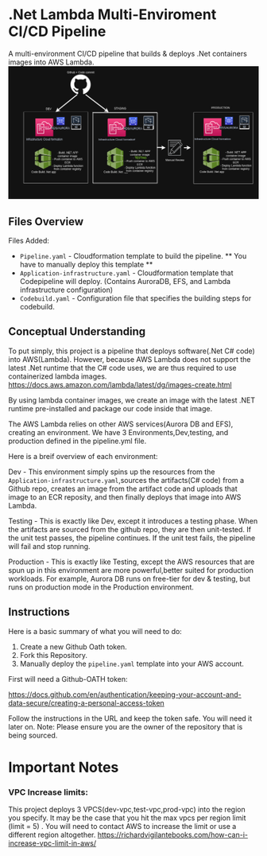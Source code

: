 # .Net Lambda Multi-Enviroment CI/CD Pipeline


A multi-environment CI/CD pipeline that builds & deploys .Net containers images into AWS Lambda.
![image](ali_pipeline.png)

## Files Overview

Files Added: 
- `Pipeline.yaml` - Cloudformation template to build the pipeline. ** You have to manually deploy this template **
- `Application-infrastructure.yaml` - Cloudformation template that Codepipeline will deploy. (Contains AuroraDB, EFS, and Lambda infrastructure configuration)
- `Codebuild.yaml` - Configuration file that specifies the building steps for codebuild. 

## Conceptual Understanding
To put simply, this project is a pipeline that deploys software(.Net C# code) into AWS(Lambda). 
However, because AWS Lambda does not support the latest .Net runtime that the C# code uses, we are thus required to use containerized lambda images. https://docs.aws.amazon.com/lambda/latest/dg/images-create.html 

By using lambda container images, we create an image with the latest .NET runtime pre-installed and package our code inside that image. 

The AWS Lambda relies on other AWS services(Aurora DB and EFS), creating an environment. 
We have 3 Environments,Dev,testing, and production defined in the pipeline.yml file. 

Here is a breif overview of each environment: 

Dev - This environment simply spins up the resources from the `Application-infrastructure.yaml`,sources the artifacts(C# code) from a Github repo, creates an image from the artifact code and uploads that image to an ECR reposity, and then finally deploys that image into AWS Lambda. 

Testing - This is exactly like Dev, except it introduces a testing phase. When the artifacts are sourced from the github repo, they are then unit-tested. If the unit test passes, the pipeline continues. If the unit test fails, the pipeline will fail and stop running. 

Production - This is exactly like Testing, except the AWS resources that are spun up in this environment are more powerful,better suited for production workloads. For example, Aurora DB runs on free-tier for dev & testing, but runs on production mode in the Production environment. 


## Instructions

Here is a basic summary of what you will need to do: 
1. Create a new Github Oath token. 
2. Fork this Repository. 
3. Manually deploy the `pipeline.yaml` template into your AWS account. 


First will need a Github-OATH token:

https://docs.github.com/en/authentication/keeping-your-account-and-data-secure/creating-a-personal-access-token

Follow the instructions in the URL and keep the token safe. You will need it later on. 
Note: Please ensure you are the owner of the repository that is being sourced. 


# Important Notes

### VPC Increase limits:
This project deploys 3 VPCS(dev-vpc,test-vpc,prod-vpc) into the region you specify. It may be the case that you hit the max vpcs per region limit (limit = 5) . You will need to contact AWS to increase the limit or use a different region altogether. 
https://richardvigilantebooks.com/how-can-i-increase-vpc-limit-in-aws/
